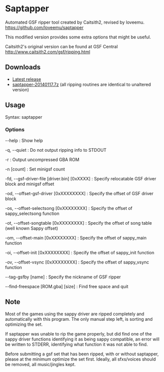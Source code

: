Saptapper
=========

Automated GSF ripper tool created by Caitsith2, revised by loveemu.
<https://github.com/loveemu/saptapper>

This modified version provides some extra options that might be useful.

Caitsith2's original version can be found at GSF Central
<http://www.caitsith2.com/gsf/ripping.html>

Downloads
---------

- [Latest release](https://github.com/loveemu/saptapper/releases/latest)
- [saptapper-20140117.7z](https://github.com/loveemu/saptapper/releases/download/v1.0-20140119/saptapper-20140117.7z) (all ripping routines are identical to unaltered version)

Usage
-----

Syntax: saptapper <GBA Files>

### Options ###

--help
  : Show help

-q, --quiet
  : Do not output ripping info to STDOUT

-r
  : Output uncompressed GBA ROM

-n [count]
  : Set minigsf count

-fd, --gsf-driver-file [driver.bin] [0xXXXX]
  : Specify relocatable GSF driver block and minigsf offset

-od, --offset-gsf-driver [0xXXXXXXXX]
  : Specify the offset of GSF driver block

-os, --offset-selectsong [0xXXXXXXXX]
  : Specify the offset of sappy_selectsong function

-ot, --offset-songtable [0xXXXXXXXX]
  : Specify the offset of song table (well known Sappy offset)

-om, --offset-main [0xXXXXXXXX]
  : Specify the offset of sappy_main function

-oi, --offset-init [0xXXXXXXXX]
  : Specify the offset of sappy_init function

-ov, --offset-vsync [0xXXXXXXXX]
  : Specify the offset of sappy_vsync function

--tag-gsfby [name]
  : Specify the nickname of GSF ripper

--find-freespace [ROM.gba] [size]
  : Find free space and quit

Note
----

Most of the games using the sappy driver are ripped completely and automatically with
this program. The only manual step left, is sorting and optimizing the set.

If saptapper was unable to rip the game properly, but did find one of the sappy driver
functions identifying it as being sappy compatible, an error will be written to STDERR,
identifying what function it was not able to find.

Before submitting a gsf set that has been ripped, with or without saptapper, please at the 
minimum optimize the set first.  Ideally, all sfxs/voices should be removed, all 
music/jingles kept.
